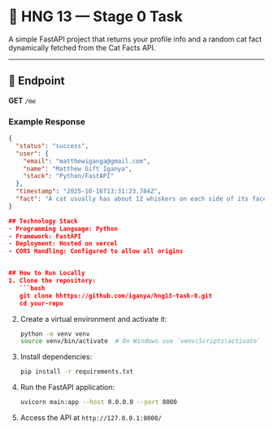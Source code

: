 # 🧙 HNG 13 — Stage 0 Task

A simple FastAPI project that returns your profile info and a random cat fact dynamically fetched from the Cat Facts API.

---

## 🚀 Endpoint

**GET** `/me`

### Example Response

```json
{
  "status": "success",
  "user": {
    "email": "matthewiganga@gmail.com",
    "name": "Matthew Gift Iganya",
    "stack": "Python/FastAPI"
  },
  "timestamp": "2025-10-16T13:31:23.784Z",
  "fact": "A cat usually has about 12 whiskers on each side of its face."
}

## Technology Stack
- Programming Language: Python
- Framework: FastAPI
- Deployment: Hosted on vercel
- CORS Handling: Configured to allow all origins


## How to Run Locally
1. Clone the repository:
   ```bash
   git clone hhttps://github.com/iganya/hng13-task-0.git
   cd your-repo
   ```
2. Create a virtual environment and activate it:
   ```bash
   python -m venv venv
   source venv/bin/activate  # On Windows use `venv\Scripts\activate`
   ```
3. Install dependencies:
   ```bash
   pip install -r requirements.txt
   ```
4. Run the FastAPI application:
   ```bash
   uvicorn main:app --host 0.0.0.0 --port 8000
   ```
5. Access the API at `http://127.0.0.1:8000/`
